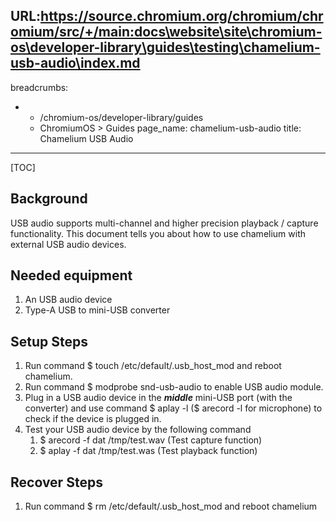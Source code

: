 URL:https://source.chromium.org/chromium/chromium/src/+/main:docs\website\site\chromium-os\developer-library\guides\testing\chamelium-usb-audio\index.md
---
breadcrumbs:
- - /chromium-os/developer-library/guides
  - ChromiumOS > Guides
page_name: chamelium-usb-audio
title: Chamelium USB Audio
---

[TOC]

## Background

USB audio supports multi-channel and higher precision playback / capture
functionality. This document tells you about how to use chamelium with external
USB audio devices.

## Needed equipment

1.  An USB audio device
2.  Type-A USB to mini-USB converter

## Setup Steps

1.  Run command $ touch /etc/default/.usb_host_mod and reboot chamelium.
2.  Run command $ modprobe snd-usb-audio to enable USB audio module.
3.  Plug in a USB audio device in the ***middle*** mini-USB port (with
            the converter) and use command $ aplay -l ($ arecord -l for
            microphone) to check if the device is plugged in.
4.  Test your USB audio device by the following command
    1.  $ arecord -f dat /tmp/test.wav (Test capture function)
    2.  $ aplay -f dat /tmp/test.was (Test playback function)

## **Recover Steps**

1.  Run command $ rm /etc/default/.usb_host_mod and reboot chamelium
